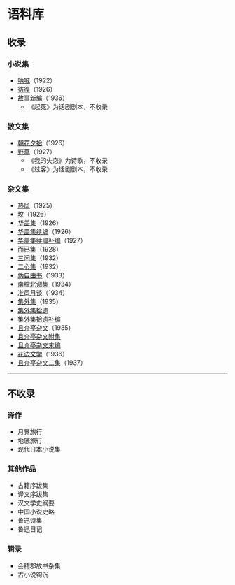# 语料库

## 收录

### 小说集
* [呐喊](呐喊.txt)（1922）
* [彷徨](彷徨.txt)（1926）
* [故事新编](故事新编.txt)（1936）
  * 《起死》为话剧剧本，不收录

### 散文集
* [朝花夕拾](朝花夕拾.txt)（1926）
* [野草](野草.txt)（1927）
  * 《我的失恋》为诗歌，不收录
  * 《过客》为话剧剧本，不收录

### 杂文集
* [热风](热风.txt)（1925）
* [坟](坟.txt)（1926）
* [华盖集](华盖集.txt)（1926）
* [华盖集续编](华盖集续编.txt)（1926）
* [华盖集续编补编](华盖集续编补编.txt)（1927）
* [而已集](而已集.txt)（1928）
* [三闲集](三闲集.txt)（1932）
* [二心集](二心集.txt)（1932）
* [伪自由书](伪自由书.txt)（1933）
* [南腔北调集](南腔北调集.txt)（1934）
* [准风月谈](准风月谈.txt)（1934）
* [集外集](集外集.txt)（1935）
* [集外集拾遗](集外集拾遗.txt)
* [集外集拾遗补编](集外集拾遗补编.txt)
* [且介亭杂文](且介亭杂文.txt)（1935）
* [且介亭杂文附集](且介亭杂文附集.txt)
* [且介亭杂文末编](且介亭杂文末编.txt)
* [花边文学](花边文学.txt)（1936）
* [且介亭杂文二集](且介亭杂文二集.txt)（1937）

---

## 不收录

### 译作
* 月界旅行
* 地底旅行
* 现代日本小说集

### 其他作品
* 古籍序跋集
* 译文序跋集
* 汉文学史纲要
* 中国小说史略
* 鲁迅诗集
* 鲁迅日记

### 辑录
* 会稽郡故书杂集
* 古小说钩沉
